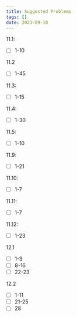 ```yaml
---
title: Suggested Problems
tags: []
date: 2023-09-10
---
```

11.1: 
- [ ] 1-10

11.2
- [ ] 1-45

11.3: 
- [ ] 1-15

11.4: 
- [ ] 1-30

11.5: 
- [ ] 1-10

11.9: 
- [ ] 1-21

11.10: 
- [ ] 1-7

11.11:
- [ ] 1-7

11.12:
- [ ] 1-23

12.1
- [ ] 1-3
- [ ] 8-16
- [ ] 22-23

12.2
- [ ] 1-11
- [ ] 21-25
- [ ] 28